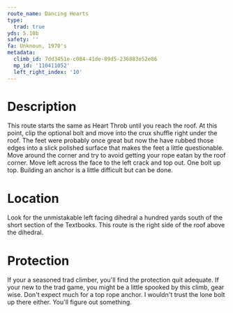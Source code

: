 ```yaml
---
route_name: Dancing Hearts
type:
  trad: true
yds: 5.10b
safety: ''
fa: Unknoun, 1970's
metadata:
  climb_id: 7dd3451e-c084-41de-89d5-236883e52e86
  mp_id: '110411052'
  left_right_index: '10'
---
```

# Description
This route starts the same as Heart Throb until you reach the roof. At this point, clip the optional bolt and move into the crux shuffle right under the roof. The feet were probably once great but now the have rubbed those edges into a slick polished surface that makes the feet a little questionable. Move around the corner and try to avoid getting your rope eatan by the roof corner. Move left across the face to the left crack and top out. One bolt up top. Building an anchor is a little difficult but can be done.

# Location
Look for the unmistakable left facing dihedral a hundred yards south of the short section of the Textbooks. This route is the right side of the roof above the dihedral.

# Protection
If your a seasoned trad climber, you'll find the protection quit adequate. If your new to the trad game, you might be a little spooked by this climb, gear wise. Don't expect much for a top rope anchor. I wouldn't trust the lone bolt up there either. You'll figure out something.
